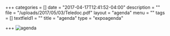 +++
categories = []
date = "2017-04-17T12:41:52-04:00"
description = ""
file = "/uploads/2017/05/03/Teledoc.pdf"
layout = "agenda"
menu = ""
tags = []
textfield1 = ""
title = "agenda"
type = "expoagenda"

+++
![agenda](/GCTC/uploads/2017/05/03/20170501%20Agenda%20Short%20V4%20SR-1.png)